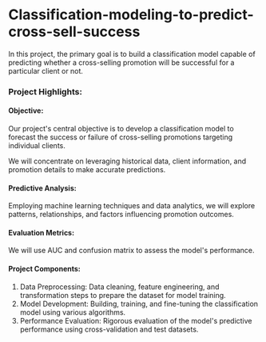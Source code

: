 # Classification-modeling-to-predict-cross-sell-success

In this project, the primary goal is to build a classification model capable of predicting whether a cross-selling promotion will be successful for a particular client or not.

### Project Highlights:
#### Objective:
Our project's central objective is to develop a classification model to forecast the success or failure of cross-selling promotions targeting individual clients.

We will concentrate on leveraging historical data, client information, and promotion details to make accurate predictions.

#### Predictive Analysis:

Employing machine learning techniques and data analytics, we will explore patterns, relationships, and factors influencing promotion outcomes.

#### Evaluation Metrics:

We will use AUC and confusion matrix to assess the model's performance.

#### Project Components:

1. Data Preprocessing: Data cleaning, feature engineering, and transformation steps to prepare the dataset for model training.
2. Model Development: Building, training, and fine-tuning the classification model using various algorithms.
3. Performance Evaluation: Rigorous evaluation of the model's predictive performance using cross-validation and test datasets.
